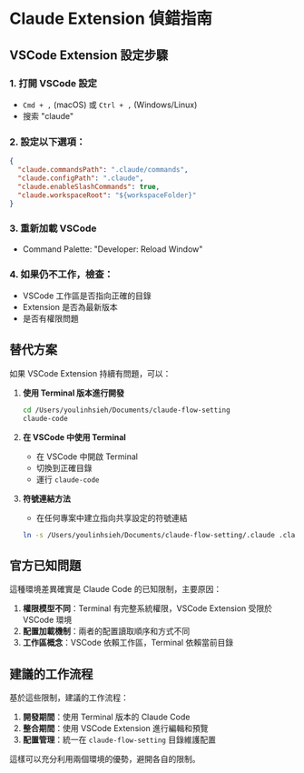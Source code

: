 # Claude Extension 偵錯指南

## VSCode Extension 設定步驟

### 1. 打開 VSCode 設定
- `Cmd + ,` (macOS) 或 `Ctrl + ,` (Windows/Linux)
- 搜索 "claude"

### 2. 設定以下選項：
```json
{
  "claude.commandsPath": ".claude/commands",
  "claude.configPath": ".claude",
  "claude.enableSlashCommands": true,
  "claude.workspaceRoot": "${workspaceFolder}"
}
```

### 3. 重新加載 VSCode
- Command Palette: "Developer: Reload Window"

### 4. 如果仍不工作，檢查：
- VSCode 工作區是否指向正確的目錄
- Extension 是否為最新版本
- 是否有權限問題

## 替代方案

如果 VSCode Extension 持續有問題，可以：

1. **使用 Terminal 版本進行開發**
   ```bash
   cd /Users/youlinhsieh/Documents/claude-flow-setting
   claude-code
   ```

2. **在 VSCode 中使用 Terminal**
   - 在 VSCode 中開啟 Terminal
   - 切換到正確目錄
   - 運行 `claude-code`

3. **符號連結方法**
   - 在任何專案中建立指向共享設定的符號連結
   ```bash
   ln -s /Users/youlinhsieh/Documents/claude-flow-setting/.claude .claude
   ```

## 官方已知問題

這種環境差異確實是 Claude Code 的已知限制，主要原因：

1. **權限模型不同**：Terminal 有完整系統權限，VSCode Extension 受限於 VSCode 環境
2. **配置加載機制**：兩者的配置讀取順序和方式不同
3. **工作區概念**：VSCode 依賴工作區，Terminal 依賴當前目錄

## 建議的工作流程

基於這些限制，建議的工作流程：

1. **開發期間**：使用 Terminal 版本的 Claude Code
2. **整合期間**：使用 VSCode Extension 進行編輯和預覽
3. **配置管理**：統一在 `claude-flow-setting` 目錄維護配置

這樣可以充分利用兩個環境的優勢，避開各自的限制。
